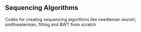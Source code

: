 ## Sequencing Algorithms
Codes for creating sequencing algorithms like needleman wunsh, smithwaterman, fitting and BWT from scratch
